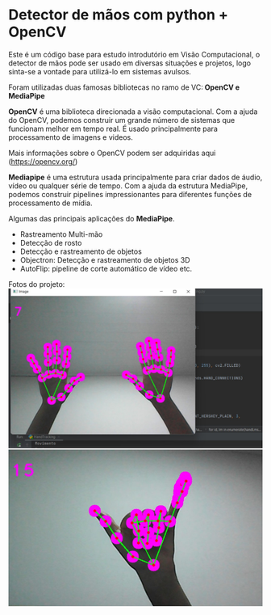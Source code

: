 <h1>Detector de mãos com python + OpenCV</h1>

<p>Este é um código base para estudo introdutório em Visão Computacional, o detector de mãos pode ser usado em diversas situações e projetos, logo sinta-se a vontade para utilizá-lo em sistemas avulsos.
	
<p>Foram utilizadas duas famosas bibliotecas no ramo de VC:<b> OpenCV e MediaPipe</b>
	
<b>OpenCV</b> é uma biblioteca direcionada a visão computacional. Com a ajuda do OpenCV, podemos construir um grande número de sistemas que funcionam melhor em tempo real. É usado principalmente para processamento de imagens e videos.

Mais informações sobre o OpenCV podem ser adquiridas aqui (https://opencv.org/)</p>

<p><b>Mediapipe</b> é uma estrutura usada principalmente para criar dados de áudio, vídeo ou qualquer série de tempo. Com a ajuda da estrutura MediaPipe, podemos construir pipelines impressionantes para diferentes funções de processamento de mídia.

Algumas das principais aplicações do <b>MediaPipe</b>.

* Rastreamento Multi-mão
* Detecção de rosto
* Detecção e rastreamento de objetos
* Objectron: Detecção e rastreamento de objetos 3D
* AutoFlip: pipeline de corte automático de vídeo etc.</p>

Fotos do projeto:
<img src="img1.jpg"> <img src="img2.jpg">
